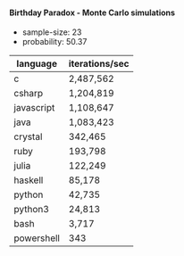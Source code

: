 #### Birthday Paradox - Monte Carlo simulations

* sample-size: 23
* probability: 50.37

language | iterations/sec
|--|--|
c|2,487,562
csharp|1,204,819
javascript|1,108,647
java|1,083,423
crystal|342,465
ruby|193,798
julia|122,249
haskell|85,178
python|42,735
python3|24,813
bash|3,717
powershell|343
